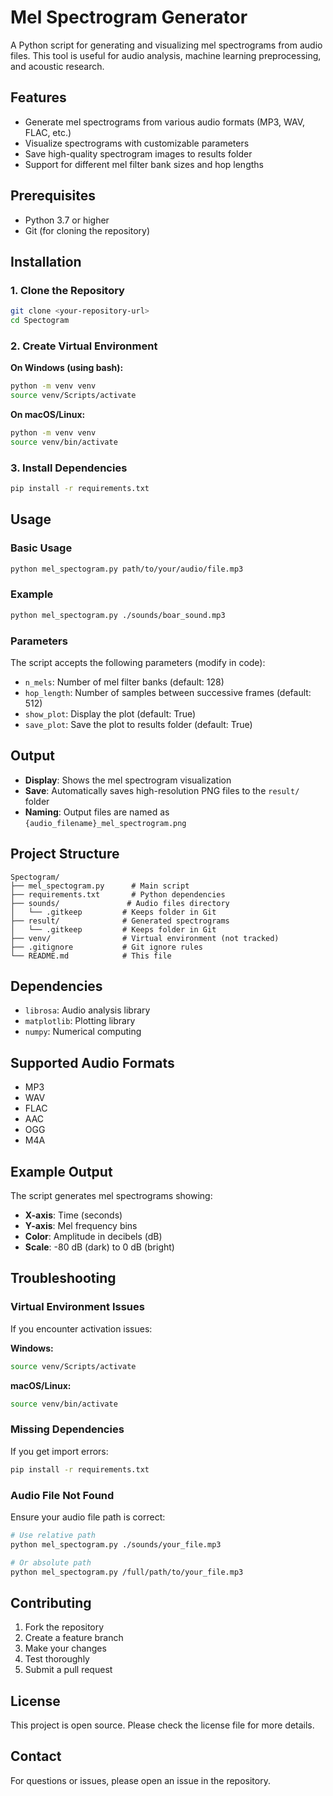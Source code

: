 # Mel Spectrogram Generator

A Python script for generating and visualizing mel spectrograms from audio files. This tool is useful for audio analysis, machine learning preprocessing, and acoustic research.

## Features

- Generate mel spectrograms from various audio formats (MP3, WAV, FLAC, etc.)
- Visualize spectrograms with customizable parameters
- Save high-quality spectrogram images to results folder
- Support for different mel filter bank sizes and hop lengths

## Prerequisites

- Python 3.7 or higher
- Git (for cloning the repository)

## Installation

### 1. Clone the Repository

```bash
git clone <your-repository-url>
cd Spectogram
```

### 2. Create Virtual Environment

**On Windows (using bash):**
```bash
python -m venv venv
source venv/Scripts/activate
```

**On macOS/Linux:**
```bash
python -m venv venv
source venv/bin/activate
```

### 3. Install Dependencies

```bash
pip install -r requirements.txt
```

## Usage

### Basic Usage

```bash
python mel_spectogram.py path/to/your/audio/file.mp3
```

### Example

```bash
python mel_spectogram.py ./sounds/boar_sound.mp3
```

### Parameters

The script accepts the following parameters (modify in code):

- `n_mels`: Number of mel filter banks (default: 128)
- `hop_length`: Number of samples between successive frames (default: 512)
- `show_plot`: Display the plot (default: True)
- `save_plot`: Save the plot to results folder (default: True)

## Output

- **Display**: Shows the mel spectrogram visualization
- **Save**: Automatically saves high-resolution PNG files to the `result/` folder
- **Naming**: Output files are named as `{audio_filename}_mel_spectrogram.png`

## Project Structure

```
Spectogram/
├── mel_spectogram.py      # Main script
├── requirements.txt       # Python dependencies
├── sounds/               # Audio files directory
│   └── .gitkeep         # Keeps folder in Git
├── result/              # Generated spectrograms
│   └── .gitkeep         # Keeps folder in Git
├── venv/                # Virtual environment (not tracked)
├── .gitignore           # Git ignore rules
└── README.md            # This file
```

## Dependencies

- `librosa`: Audio analysis library
- `matplotlib`: Plotting library
- `numpy`: Numerical computing

## Supported Audio Formats

- MP3
- WAV
- FLAC
- AAC
- OGG
- M4A

## Example Output

The script generates mel spectrograms showing:
- **X-axis**: Time (seconds)
- **Y-axis**: Mel frequency bins
- **Color**: Amplitude in decibels (dB)
- **Scale**: -80 dB (dark) to 0 dB (bright)

## Troubleshooting

### Virtual Environment Issues

If you encounter activation issues:

**Windows:**
```bash
source venv/Scripts/activate
```

**macOS/Linux:**
```bash
source venv/bin/activate
```

### Missing Dependencies

If you get import errors:
```bash
pip install -r requirements.txt
```

### Audio File Not Found

Ensure your audio file path is correct:
```bash
# Use relative path
python mel_spectogram.py ./sounds/your_file.mp3

# Or absolute path
python mel_spectogram.py /full/path/to/your_file.mp3
```

## Contributing

1. Fork the repository
2. Create a feature branch
3. Make your changes
4. Test thoroughly
5. Submit a pull request

## License

This project is open source. Please check the license file for more details.

## Contact

For questions or issues, please open an issue in the repository.